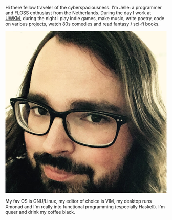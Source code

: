 <!--
title: About me
-->
Hi there fellow traveler of the cyberspaciousness. I'm Jelle: a programmer and
FLOSS enthusiast from the Netherlands. During the day I work at
[UWKM](http://uwkm.nl/), during the night I play indie games, make music, write
poetry, code on various projects, watch 80s comedies and read fantasy / sci-fi
books.

![](/assets/jelle.jpg)

My fav OS is GNU/Linux, my editor of choice is VIM, my desktop runs Xmonad and
I'm really into functional programming (especially Haskell). I'm queer and drink
my coffee black. 

